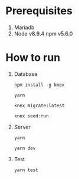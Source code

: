 # Prerequisites
1. Mariadb
2. Node v8.9.4 npm v5.6.0

# How to run
1. Database

    `npm install -g knex`

    `yarn`

    `knex migrate:latest`

    `knex seed:run`
2. Server

    `yarn`

    `yarn dev`
3. Test

    `yarn test`